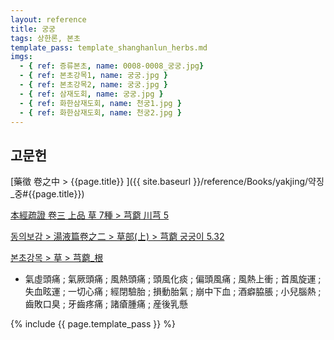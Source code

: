 ```yaml
---
layout: reference
title: 궁궁
tags: 상한론, 본초
template_pass: template_shanghanlun_herbs.md
imgs:
  - { ref: 증류본초, name: 0008-0008_궁궁.jpg}
  - { ref: 본초강목1, name: 궁궁.jpg }
  - { ref: 본초강목2, name: 궁궁.jpg }
  - { ref: 삼재도회, name: 궁궁.jpg }
  - { ref: 화한삼재도회, name: 천궁1.jpg }
  - { ref: 화한삼재도회, name: 천궁2.jpg }
---
```



## 고문헌

[藥徵 卷之中 > {{page.title}} ]({{ site.baseurl }}/reference/Books/yakjing/약징_중#{{page.title}})

[本經疏證 卷三 上品 草 7種 > 芎藭 川芎 5](https://mediclassics.kr/books/154/volume/3/#content_42)

[동의보감 > 湯液篇卷之二 > 草部(上) >  芎藭 궁궁이 5.32](https://mediclassics.kr/books/8/volume/21/#content_1403)

[본초강목 > 草 > 芎藭_根]()

* 氣虛頭痛 ; 氣厥頭痛 ; 風熱頭痛 ; 頭風化痰 ; 偏頭風痛 ; 風熱上衝 ; 首風旋運 ; 失血眩運 ; 一切心痛 ; 經閉驗胎 ; 損動胎氣 ; 崩中下血 ; 酒癖脇脹 ; 小兒腦熱 ; 齒敗口臭 ; 牙齒疼痛 ; 諸瘡腫痛 ; 産後乳懸


{% include {{ page.template_pass }} %}
